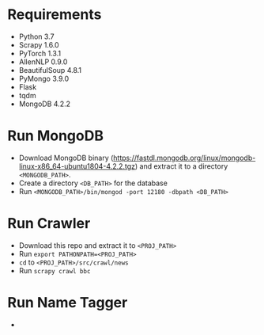 # Requirements
- Python 3.7
- Scrapy 1.6.0
- PyTorch 1.3.1
- AllenNLP 0.9.0
- BeautifulSoup 4.8.1
- PyMongo 3.9.0
- Flask
- tqdm
- MongoDB 4.2.2

# Run MongoDB
- Download MongoDB binary (https://fastdl.mongodb.org/linux/mongodb-linux-x86_64-ubuntu1804-4.2.2.tgz) and extract it to a directory `<MONGODB_PATH>`.
- Create a directory `<DB_PATH>` for the database
- Run `<MONGODB_PATH>/bin/mongod -port 12180 -dbpath <DB_PATH>`

# Run Crawler
- Download this repo and extract it to `<PROJ_PATH>`
- Run `export PATHONPATH=<PROJ_PATH>`
- `cd` to `<PROJ_PATH>/src/crawl/news`
- Run `scrapy crawl bbc`

# Run Name Tagger
- 
